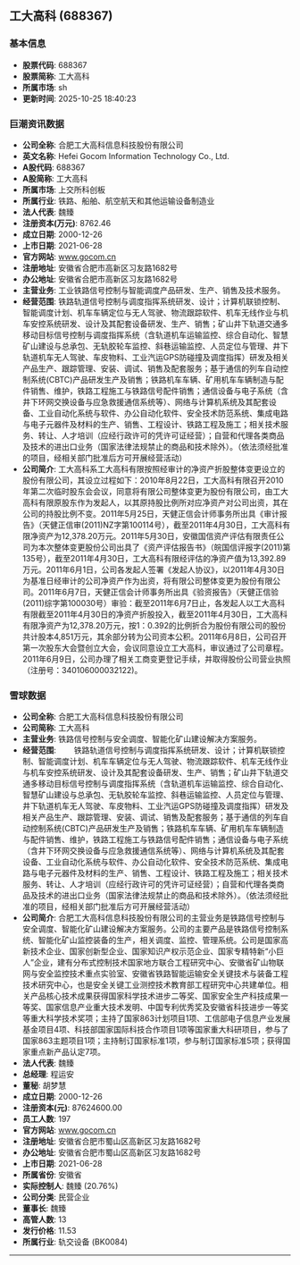 ## 工大高科 (688367)

### 基本信息

- **股票代码**: 688367
- **股票简称**: 工大高科
- **所属市场**: sh
- **更新时间**: 2025-10-25 18:40:23

### 巨潮资讯数据

- **公司全称**: 合肥工大高科信息科技股份有限公司
- **英文名称**: Hefei Gocom Information Technology Co., Ltd.
- **A股代码**: 688367
- **A股简称**: 工大高科
- **所属市场**: 上交所科创板
- **所属行业**: 铁路、船舶、航空航天和其他运输设备制造业
- **法人代表**: 魏臻
- **注册资本(万元)**: 8762.46
- **成立日期**: 2000-12-26
- **上市日期**: 2021-06-28
- **官方网站**: www.gocom.cn
- **注册地址**: 安徽省合肥市高新区习友路1682号
- **办公地址**: 安徽省合肥市高新区习友路1682号
- **主营业务**: 工业铁路信号控制与智能调度产品研发、生产、销售及技术服务。
- **经营范围**: 铁路轨道信号控制与调度指挥系统研发、设计；计算机联锁控制、智能调度计划、机车车辆定位与无人驾驶、物流跟踪软件、机车无线作业与机车安控系统研发、设计及其配套设备研发、生产、销售；矿山井下轨道交通多移动目标信号控制与调度指挥系统（含轨道机车运输监控、综合自动化、智慧矿山建设与总承包、无轨胶轮车监控、斜巷运输监控、人员定位与管理、井下轨道机车无人驾驶、车皮物料、工业汽运GPS防碰撞及调度指挥）研发及相关产品生产、跟踪管理、安装、调试、销售及配套服务；基于通信的列车自动控制系统(CBTC)产品研发生产及销售；铁路机车车辆、矿用机车车辆制造与配件销售、维护，铁路工程施工与铁路信号配件销售；通信设备与电子系统（含井下环网交换设备与应急救援通信系统等）、网络与计算机系统及其配套设备、工业自动化系统与软件、办公自动化软件、安全技术防范系统、集成电路与电子元器件及材料的生产、销售、工程设计、铁路工程及施工；相关技术服务、转让、人才培训（应经行政许可的凭许可证经营）；自营和代理各类商品及技术的进出口业务（国家法律法规禁止的商品和技术除外）。（依法须经批准的项目，经相关部门批准后方可开展经营活动）
- **公司简介**: 工大高科系工大高科有限按照经审计的净资产折股整体变更设立的股份有限公司，其设立过程如下：2010年8月22日，工大高科有限召开2010年第二次临时股东会会议，同意将有限公司整体变更为股份有限公司，由工大高科有限原股东作为发起人，以其原持股比例所对应净资产对公司出资，其在公司的持股比例不变。2011年5月25日，天健正信会计师事务所出具《审计报告》（天健正信审(2011)NZ字第100114号），截至2011年4月30日，工大高科有限净资产为12,378.20万元。2011年5月30日，安徽国信资产评估有限责任公司为本次整体变更股份公司出具了《资产评估报告书》（皖国信评报字(2011)第135号），截至2011年4月30日，工大高科有限经评估的净资产值为13,392.89万元。2011年6月1日，公司各发起人签署《发起人协议》，以2011年4月30日为基准日经审计的公司净资产作为出资，将有限公司整体变更为股份有限公司。2011年6月7日，天健正信会计师事务所出具《验资报告》（天健正信验(2011)综字第100030号）审验：截至2011年6月7日止，各发起人以工大高科有限截至2011年4月30日的净资产折股投入，截至2011年4月30日，工大高科有限净资产为12,378.20万元，按1：0.392的比例折合为股份有限公司的股份共计股本4,851万元，其余部分转为公司资本公积。2011年6月8日，公司召开第一次股东大会暨创立大会，会议同意设立工大高科，审议通过了公司章程。2011年6月9日，公司办理了相关工商变更登记手续，并取得股份公司营业执照（注册号：340106000032122)。

### 雪球数据

- **公司全称**: 合肥工大高科信息科技股份有限公司
- **公司简称**: 工大高科
- **主营业务**: 铁路信号控制与安全调度、智能化矿山建设解决方案服务。
- **经营范围**: 　　铁路轨道信号控制与调度指挥系统研发、设计；计算机联锁控制、智能调度计划、机车车辆定位与无人驾驶、物流跟踪软件、机车无线作业与机车安控系统研发、设计及其配套设备研发、生产、销售；矿山井下轨道交通多移动目标信号控制与调度指挥系统（含轨道机车运输监控、综合自动化、智慧矿山建设与总承包、无轨胶轮车监控、斜巷运输监控、人员定位与管理、井下轨道机车无人驾驶、车皮物料、工业汽运GPS防碰撞及调度指挥）研发及相关产品生产、跟踪管理、安装、调试、销售及配套服务；基于通信的列车自动控制系统(CBTC)产品研发生产及销售；铁路机车车辆、矿用机车车辆制造与配件销售、维护，铁路工程施工与铁路信号配件销售；通信设备与电子系统（含井下环网交换设备与应急救援通信系统等）、网络与计算机系统及其配套设备、工业自动化系统与软件、办公自动化软件、安全技术防范系统、集成电路与电子元器件及材料的生产、销售、工程设计、铁路工程及施工；相关技术服务、转让、人才培训（应经行政许可的凭许可证经营）；自营和代理各类商品及技术的进出口业务（国家法律法规禁止的商品和技术除外）。（依法须经批准的项目，经相关部门批准后方可开展经营活动）
- **公司简介**: 合肥工大高科信息科技股份有限公司的主营业务是铁路信号控制与安全调度、智能化矿山建设解决方案服务。公司的主要产品是铁路信号控制系统、智能化矿山监控装备的生产，相关调度、监控、管理系统。公司是国家高新技术企业、国家创新型企业、国家知识产权示范企业、国家专精特新“小巨人”企业，建有分布式控制技术国家地方联合工程研究中心、安徽省矿山物联网与安全监控技术重点实验室、安徽省铁路智能运输安全关键技术与装备工程技术研究中心，也是安全关键工业测控技术教育部工程研究中心共建单位。相关产品核心技术成果获得国家科学技术进步二等奖、国家安全生产科技成果一等奖、国家信息产业重大技术发明、中国专利优秀奖及安徽省科技进步一等奖等重大科学技术奖项；主持了国家863计划项目1项、工信部电子信息产业发展基金项目4项、科技部国家国际科技合作项目1项等国家重大科研项目，参与了国家863主题项目1项；主持制订国家标准1项，参与制订国家标准5项；获得国家重点新产品认定7项。
- **法人代表**: 魏臻
- **总经理**: 程运安
- **董秘**: 胡梦慧
- **成立日期**: 2000-12-26
- **注册资本(元)**: 87624600.00
- **员工人数**: 197
- **官方网站**: www.gocom.cn
- **注册地址**: 安徽省合肥市蜀山区高新区习友路1682号
- **办公地址**: 安徽省合肥市蜀山区高新区习友路1682号
- **上市日期**: 2021-06-28
- **所属省份**: 安徽省
- **实际控制人**: 魏臻 (20.76%)
- **公司分类**: 民营企业
- **董事长**: 魏臻
- **高管人数**: 13
- **发行价格**: 11.53
- **所属行业**: 轨交设备 (BK0084)

---